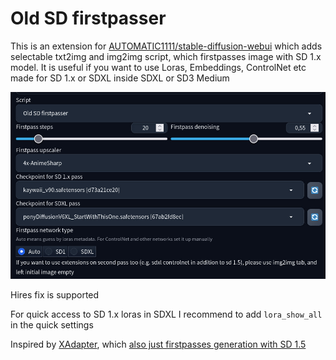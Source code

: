 # Old SD firstpasser

This is an extension for [AUTOMATIC1111/stable-diffusion-webui](https://github.com/AUTOMATIC1111/stable-diffusion-webui) which adds selectable txt2img and img2img script, which firstpasses image with SD 1.x model. It is useful if you want to use Loras, Embeddings, ControlNet etc made for SD 1.x or SDXL inside SDXL or SD3 Medium

![](/images/screenshot.jpg)

Hires fix is supported

For quick access to SD 1.x loras in SDXL I recommend to add `lora_show_all` in the quick settings

Inspired by [XAdapter](https://github.com/showlab/X-Adapter), which [also just firstpasses generation with SD 1.5](https://github.com/showlab/X-Adapter/issues/25)
